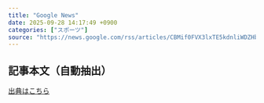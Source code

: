 ```yaml
---
title: "Google News"
date: 2025-09-28 14:17:49 +0900
categories: ["スポーツ"]
source: "https://news.google.com/rss/articles/CBMif0FVX3lxTE5kdnliWDZHbTVwRTA0eTFWdEJLTmR1M1Q3a21JX05MMUkweWR2bzZBM1lwcEZoV3lRYmZ0cFFHQmR1cnFTeGVGZi1GRC1fNDN0VjBDQzBrby1EUG1pNU5mRmdlS1FNYkN1RVd2TUtsX1RHbTJWejQtV0w0RlI4WHc?oc=5"
---
```


## 記事本文（自動抽出）
<body class="y0K44d EA71Tc" id="readabilityBody"></body>

[出典はこちら](https://news.google.com/rss/articles/CBMif0FVX3lxTE5kdnliWDZHbTVwRTA0eTFWdEJLTmR1M1Q3a21JX05MMUkweWR2bzZBM1lwcEZoV3lRYmZ0cFFHQmR1cnFTeGVGZi1GRC1fNDN0VjBDQzBrby1EUG1pNU5mRmdlS1FNYkN1RVd2TUtsX1RHbTJWejQtV0w0RlI4WHc?oc=5)
